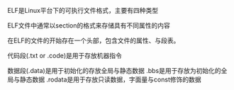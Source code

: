 ELF是Linux平台下的可执行文件格式，主要有四种类型

ELF文件中通常以section的格式来存储具有不同属性的内容


在ELF的文件的开始存在一个头部，包含文件的属性、与段表。




代码段(.txt or .code)是用于存放机器指令


数据段(.data)是用于初始化的存放全局与静态数据
.bbs是用于存放为初始化的全局与静态数据
.rodata是用于存放只读数据，字面量与const修饰的数据